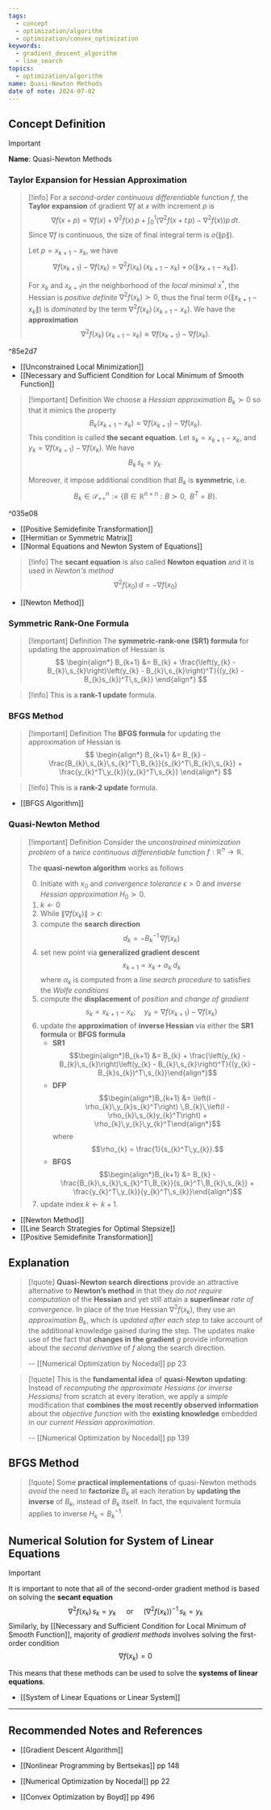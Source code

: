 ```yaml
---
tags:
  - concept
  - optimization/algorithm
  - optimization/convex_optimization
keywords:
  - gradient_descent_algorithm
  - line_search
topics:
  - optimization/algorithm
name: Quasi-Newton Methods
date of note: 2024-07-02
---
```


## Concept Definition

>[!important]
>**Name**: Quasi-Newton Methods

### Taylor Expansion for Hessian Approximation

>[!info]
>For a *second-order continuous differentiable* function $f$,  the **Taylor expansion** of gradient $\nabla f$ at $x$ with increment $p$ is
>$$
>\nabla f(x + p) = \nabla f(x) + \nabla^2 f(x)\,p + \int_{0}^{1}\left(\nabla^2 f(x + t\,p) - \nabla^2 f(x) \right)p\,dt.
>$$
>Since $\nabla f$ is continuous, the size of final integral term is $o(\lVert p \rVert)$.
>
>Let $p = x_{k+1} - x_{k}$, we have
>$$
>\nabla f(x_{k+1}) - \nabla f(x_{k}) = \nabla^2 f(x_{k})\,\left(x_{k+1} - x_{k}\right) + o\left(\lVert x_{k+1} - x_{k} \rVert \right).
>$$
>
>For $x_{k}$ and $x_{k+1}$in the neighborhood of the *local minimal* $x^*$, the Hessian is *positive definite* $\nabla^2 f(x_{k}) \succ 0$, thus the final term $o\left(\lVert x_{k+1} - x_{k} \rVert \right)$ is *dominated* by the  term $\nabla^2 f(x_{k})\,\left(x_{k+1} - x_{k}\right)$. We have the **approximation**
>$$
>\nabla^2 f(x_{k})\,\left(x_{k+1} - x_{k}\right) \approx \nabla f(x_{k+1}) - \nabla f(x_{k}).
>$$

^85e2d7

- [[Unconstrained Local Minimization]]
- [[Necessary and Sufficient Condition for Local Minimum of Smooth Function]]

>[!important] Definition
>We choose a *Hessian approximation* $B_{k} \succ 0$ so that it mimics the property
>$$
>B_{k}\left(x_{k+1} - x_{k}\right) = \nabla f(x_{k+1}) - \nabla f(x_{k}).
>$$
>This condition is called **the secant equation**. Let $s_{k} = x_{k+1} - x_{k}$, and $y_{k} = \nabla f(x_{k+1}) - \nabla f(x_{k})$. We have
>$$
>B_{k}\,s_{k} = y_{k}.
>$$
>
>Moreover, it impose additional condition that $B_{k}$ is **symmetric**, i.e.
>$$
>B_{k} \in \mathcal{S}_{++}^{n} := \left\{ B\in \mathbb{R}^{n\times n}: B \succ 0, \;\; B^{T} = B \right\}. 
>$$

^035e08

- [[Positive Semidefinite Transformation]]
- [[Hermitian or Symmetric Matrix]]
- [[Normal Equations and Newton System of Equations]]

>[!info]
>The **secant equation** is also called **Newton equation** and it is used in *Newton's method*
>$$
> \nabla^2 f(x_{0})\, d = - \nabla f(x_{0})
>$$

- [[Newton Method]]
### Symmetric Rank-One Formula

>[!important] Definition
>The **symmetric-rank-one (SR1) formula** for updating the approximation of Hessian is
>$$
>\begin{align*}
>B_{k+1} &= B_{k} + \frac{\left(y_{k} - B_{k}\,s_{k}\right)\left(y_{k} - B_{k}\,s_{k}\right)^T}{(y_{k} - B_{k}s_{k})^T\,s_{k}}
>\end{align*}
>$$

>[!info]
>This is a **rank-1 update** formula.

### BFGS Method

>[!important] Definition
>The **BFGS formula** for updating the approximation of Hessian is
>$$
>\begin{align*}
>B_{k+1} &= B_{k} - \frac{B_{k}\,s_{k}\,s_{k}^T\,B_{k}}{s_{k}^T\,B_{k}\,s_{k}} + \frac{y_{k}^T\,y_{k}}{y_{k}^T\,s_{k}}
>\end{align*}
>$$

>[!info]
>This is a **rank-2 update** formula.

- [[BFGS Algorithm]]

### Quasi-Newton Method 

>[!important] Definition
>Consider the *unconstrained  minimization problem* of a *twice continuous differentiable* function $f: \mathbb{R}^{n} \to \mathbb{R}$. 
>
>The **quasi-newton algorithm** works as follows
>
>0. Initiate with  $x_{0}$ and *convergence tolerance* $\epsilon >0$ and *inverse Hessian approximation* $H_{0} \succ 0.$
>1. $k \leftarrow 0$
>2. While $\lVert \nabla f(x_{k}) \rVert > \epsilon$:
>	1. compute the **search direction** $$d_{k} = - B_{k}^{-1}\,\nabla f(x_{k})$$
>	2. set new point via **generalized gradient descent** $$x_{k+1} = x_{k} + \alpha_{k}\;d_{k}$$ where $\alpha_{k}$ is computed from a *line search procedure* to satisfies the *Wolfe conditions*
>	3. compute the **displacement** of *position* and *change of gradient* $$s_{k} = x_{k+1} - x_{k}; \quad y_{k} = \nabla f(x_{k+1}) - \nabla f(x_{k})$$
>	4. update the **approximation** of **inverse Hessian** via either the **SR1 formula** or **BFGS formula**
>		- **SR1** $$\begin{align*}B_{k+1} &= B_{k} + \frac{\left(y_{k} - B_{k}\,s_{k}\right)\left(y_{k} - B_{k}\,s_{k}\right)^T}{(y_{k} - B_{k}s_{k})^T\,s_{k}}\end{align*}$$
>		- **DFP** $$\begin{align*}B_{k+1} &= \left(I - \rho_{k}\,y_{k}s_{k}^T\right) \,B_{k}\,\left(I - \rho_{k}\,s_{k}y_{k}^T\right) + \rho_{k}\,y_{k}\,y_{k}^T\end{align*}$$ where $$\rho_{k} = \frac{1}{s_{k}^T\,y_{k}}.$$ 
>		- **BFGS** $$\begin{align*}B_{k+1} &= B_{k} - \frac{B_{k}\,s_{k}\,s_{k}^T\,B_{k}}{s_{k}^T\,B_{k}\,s_{k}} + \frac{y_{k}^T\,y_{k}}{y_{k}^T\,s_{k}}\end{align*}$$
>	1. update index $k \leftarrow k+ 1.$   

- [[Newton Method]]
- [[Line Search Strategies for Optimal Stepsize]]
- [[Positive Semidefinite Transformation]]

## Explanation

>[!quote]
>**Quasi-Newton search directions** provide an attractive alternative to **Newton’s method** in that they *do not require computation* of the **Hessian** and yet still attain a **superlinear** *rate of convergence*. In place of the true Hessian $\nabla^2 f(x_{k})$, they use an *approximation* $B_{k}$, which is *updated after each step* to take account of the additional knowledge gained during the step. The updates make use of the fact that **changes in the gradient** $g$ provide information about the *second derivative* of $f$ along the search direction.
>
>-- [[Numerical Optimization by Nocedal]] pp 23


>[!quote]
>This is the **fundamental idea** of **quasi-Newton updating**: Instead of *recomputing the approximate Hessians (or inverse Hessians)* from scratch at every iteration, we apply a *simple* modification that **combines the most recently observed information** about the *objective function* with the **existing knowledge** embedded in our *current Hessian approximation*.
>
>-- [[Numerical Optimization by Nocedal]] pp 139

## BFGS Method

>[!quote]
>Some **practical implementations** of quasi-Newton methods *avoid* the need to **factorize** $B_{k}$ at each iteration by **updating the inverse** of $B_{k}$, instead of $B_{k}$ itself. In fact, the equivalent formula applies to inverse $H_{k} =B_{k}^{-1}.$

## Numerical Solution for System of Linear Equations

>[!important]
>It is important to note that all of the second-order gradient method is based on solving the **secant equation**
>$$
>\nabla^2 f(x_{k})\,s_{k} = y_{k} \quad \text{ or } \quad  \left(\nabla^2 f(x_{k})\right)^{-1}\,s_{k} = y_{k}
>$$
>Similarly, by [[Necessary and Sufficient Condition for Local Minimum of Smooth Function]], majority of *gradient methods* involves solving the first-order condition
>$$
>\nabla f(x_{k}) = 0
>$$
>
>This means that these methods can be used to solve the **systems of linear equations**.

- [[System of Linear Equations or Linear System]]



-----------
##  Recommended Notes and References

- [[Gradient Descent Algorithm]]

- [[Nonlinear Programming by Bertsekas]] pp 148
- [[Numerical Optimization by Nocedal]] pp 22
- [[Convex Optimization by Boyd]] pp 496